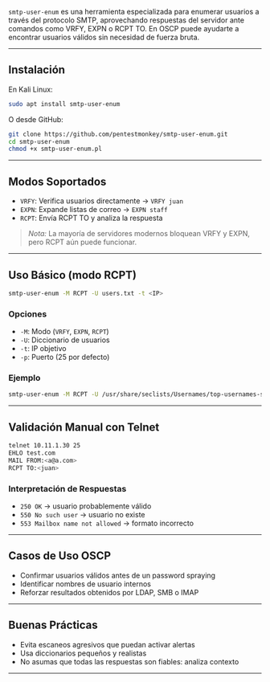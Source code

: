 `smtp-user-enum` es una herramienta especializada para enumerar usuarios a través del protocolo SMTP, aprovechando respuestas del servidor ante comandos como VRFY, EXPN o RCPT TO. En OSCP puede ayudarte a encontrar usuarios válidos sin necesidad de fuerza bruta.

---

## Instalación

En Kali Linux:
```bash
sudo apt install smtp-user-enum
```

O desde GitHub:
```bash
git clone https://github.com/pentestmonkey/smtp-user-enum.git
cd smtp-user-enum
chmod +x smtp-user-enum.pl
```

---

## Modos Soportados

- `VRFY`: Verifica usuarios directamente → `VRFY juan`
- `EXPN`: Expande listas de correo → `EXPN staff`
- `RCPT`: Envía RCPT TO y analiza la respuesta

> *Nota:* La mayoría de servidores modernos bloquean VRFY y EXPN, pero RCPT aún puede funcionar.

---

## Uso Básico (modo RCPT)

```bash
smtp-user-enum -M RCPT -U users.txt -t <IP>
```

### Opciones
- `-M`: Modo (`VRFY`, `EXPN`, `RCPT`)
- `-U`: Diccionario de usuarios
- `-t`: IP objetivo
- `-p`: Puerto (25 por defecto)

### Ejemplo
```bash
smtp-user-enum -M RCPT -U /usr/share/seclists/Usernames/top-usernames-shortlist.txt -t 10.11.1.30 -p 25
```

---

## Validación Manual con Telnet

```bash
telnet 10.11.1.30 25
EHLO test.com
MAIL FROM:<a@a.com>
RCPT TO:<juan>
```

### Interpretación de Respuestas
- `250 OK` → usuario probablemente válido
- `550 No such user` → usuario no existe
- `553 Mailbox name not allowed` → formato incorrecto

---

## Casos de Uso OSCP

- Confirmar usuarios válidos antes de un password spraying
- Identificar nombres de usuario internos
- Reforzar resultados obtenidos por LDAP, SMB o IMAP

---

## Buenas Prácticas

- Evita escaneos agresivos que puedan activar alertas
- Usa diccionarios pequeños y realistas
- No asumas que todas las respuestas son fiables: analiza contexto

---
